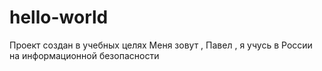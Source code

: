 # hello-world
Проект создан в учебных целях 
Меня зовут , Павел ,  я учусь в России на информационной безопасности 
